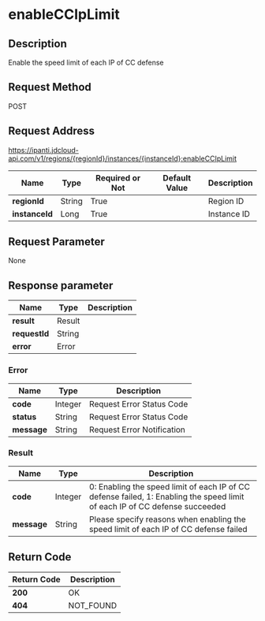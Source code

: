 # enableCCIpLimit


## Description
Enable the speed limit of each IP of CC defense

## Request Method
POST

## Request Address
https://ipanti.jdcloud-api.com/v1/regions/{regionId}/instances/{instanceId}:enableCCIpLimit

|Name|Type|Required or Not|Default Value|Description|
|---|---|---|---|---|
|**regionId**|String|True| |Region ID|
|**instanceId**|Long|True| |Instance ID|

## Request Parameter
None


## Response parameter
|Name|Type|Description|
|---|---|---|
|**result**|Result| |
|**requestId**|String| |
|**error**|Error| |

### Error
|Name|Type|Description|
|---|---|---|
|**code**|Integer|Request Error Status Code|
|**status**|String|Request Error Status Code|
|**message**|String|Request Error Notification|
### Result
|Name|Type|Description|
|---|---|---|
|**code**|Integer|0: Enabling the speed limit of each IP of CC defense failed, 1: Enabling the speed limit of each IP of CC defense succeeded|
|**message**|String|Please specify reasons when enabling the speed limit of each IP of CC defense failed|

## Return Code
|Return Code|Description|
|---|---|
|**200**|OK|
|**404**|NOT_FOUND|
